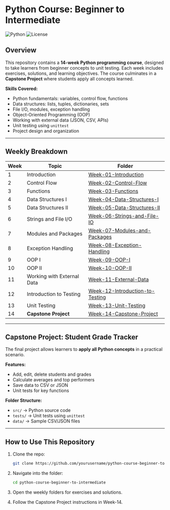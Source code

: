# Python Course: Beginner to Intermediate

![Python](https://img.shields.io/badge/Python-3.11-blue)
![License](https://img.shields.io/badge/License-MIT-green)

## Overview
This repository contains a **14-week Python programming course**, designed to take learners from beginner concepts to unit testing. Each week includes exercises, solutions, and learning objectives. The course culminates in a **Capstone Project** where students apply all concepts learned.

**Skills Covered:**
- Python fundamentals: variables, control flow, functions
- Data structures: lists, tuples, dictionaries, sets
- File I/O, modules, exception handling
- Object-Oriented Programming (OOP)
- Working with external data (JSON, CSV, APIs)
- Unit testing using `unittest`
- Project design and organization

---

## Weekly Breakdown

| Week | Topic | Folder |
|------|-------|--------|
| 1 | Introduction | [Week-01-Introduction](Week-01-Introduction/) |
| 2 | Control Flow | [Week-02-Control-Flow](Week-02-Control-Flow/) |
| 3 | Functions | [Week-03-Functions](Week-03-Functions/) |
| 4 | Data Structures I | [Week-04-Data-Structures-I](Week-04-Data-Structures-I/) |
| 5 | Data Structures II | [Week-05-Data-Structures-II](Week-05-Data-Structures-II/) |
| 6 | Strings and File I/O | [Week-06-Strings-and-File-IO](Week-06-Strings-and-File-IO/) |
| 7 | Modules and Packages | [Week-07-Modules-and-Packages](Week-07-Modules-and-Packages/) |
| 8 | Exception Handling | [Week-08-Exception-Handling](Week-08-Exception-Handling/) |
| 9 | OOP I | [Week-09-OOP-I](Week-09-OOP-I/) |
| 10 | OOP II | [Week-10-OOP-II](Week-10-OOP-II/) |
| 11 | Working with External Data | [Week-11-External-Data](Week-11-External-Data/) |
| 12 | Introduction to Testing | [Week-12-Introduction-to-Testing](Week-12-Introduction-to-Testing/) |
| 13 | Unit Testing | [Week-13-Unit-Testing](Week-13-Unit-Testing/) |
| 14 | **Capstone Project** | [Week-14-Capstone-Project](Week-14-Capstone-Project/) |

---

## Capstone Project: Student Grade Tracker
The final project allows learners to **apply all Python concepts** in a practical scenario.

**Features:**
- Add, edit, delete students and grades
- Calculate averages and top performers
- Save data to CSV or JSON
- Unit tests for key functions

**Folder Structure:**
- `src/` → Python source code  
- `tests/` → Unit tests using `unittest`  
- `data/` → Sample CSV/JSON files  

---

## How to Use This Repository
1. Clone the repo:
   ```bash
   git clone https://github.com/yourusername/python-course-beginner-to-intermediate.git
   ```
   
2. Navigate into the folder:
   ```bash
   cd python-course-beginner-to-intermediate
   ```
   
3. Open the weekly folders for exercises and solutions.

4. Follow the Capstone Project instructions in Week-14.
